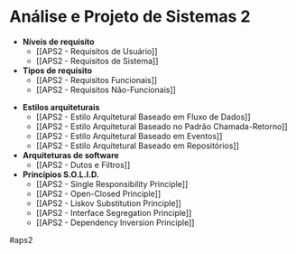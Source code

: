 
# Análise e Projeto de Sistemas 2

- **Níveis de requisito**
	- [[APS2 - Requisitos de Usuário]]
	- [[APS2 - Requisitos de Sistema]]
- **Tipos de requisito**
	- [[APS2 - Requisitos Funcionais]]
	- [[APS2 - Requisitos Não-Funcionais]]
<!-- - **Modelo de casos de uso** -->
<!-- - **Modelo de classes de análise** -->
- **Estilos arquiteturais**
	- [[APS2 - Estilo Arquitetural Baseado em Fluxo de Dados]]
	- [[APS2 - Estilo Arquitetural Baseado no Padrão Chamada-Retorno]]
	- [[APS2 - Estilo Arquitetural Baseado em Eventos]]
	- [[APS2 - Estilo Arquitetural Baseado em Repositórios]]
- **Arquiteturas de software**
	- [[APS2 - Dutos e Filtros]]
- **Princípios S.O.L.I.D.**
	- [[APS2 - Single Responsibility Principle]]
	- [[APS2 - Open-Closed Principle]]
	- [[APS2 - Liskov Substitution Principle]]
	- [[APS2 - Interface Segregation Principle]]
	- [[APS2 - Dependency Inversion Principle]]


#aps2

